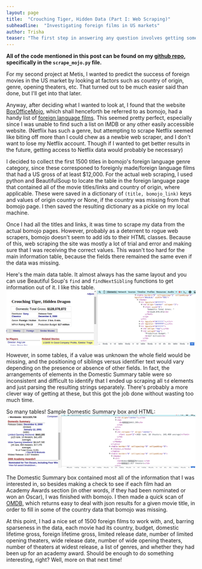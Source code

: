 ```yaml
---
layout: page
title:  "Crouching Tiger, Hidden Data (Part I: Web Scraping)"
subheadline:  "Investigating foreign films in US markets"
author: Trisha
teaser: "The first step in answering any question involves getting some data. In this case, that meant web scraping."
---
```


**All of the code mentioned in this post can be found on my [github repo](https://github.com/trishaandrews/movie_analysis), specifically in the `scrape_mojo.py` file.**  

For my second project at Metis, I wanted to predict the success of foreign movies in the US market by looking at factors such as country of origin, genre, opening theaters, etc. That turned out to be much easier said than done, but I'll get into that later.  

Anyway, after deciding what I wanted to look at, I found that the website [BoxOfficeMojo](http://www.boxofficemojo.com/), which shall henceforth be referred to as bomojo, had a handy list of [foreign language films](http://www.boxofficemojo.com/genres/chart/?id=foreign.htm). This seemed pretty perfect, especially since I was unable to find such a list on IMDB or any other easily accessible website. (Netflix has such a genre, but attempting to scrape Netflix seemed like biting off more than I could chew as a newbie web scraper, and I don't want to lose my Netflix account. Though if I wanted to get better results in the future, getting access to Netflix data would probably be necessary)  

I decided to collect the first 1500 titles in bomojo's foreign language genre category, since these corresponed to foreignly made/foreign language films that had a US gross of at least $12,000. For the actual web scraping, I used python and BeautifulSoup to locate the table in the foreign language page that contained all of the movie titles/links and country of origin, where applicable. These were saved in a dictionary of `(title, bomojo_link)` keys and values of origin country or None, if the country was missing from that bomojo page. I then saved the resulting dictionary as a pickle on my local machine.  

Once I had all the titles and links, it was time to scrape my data from the actual bomojo pages. However, probably as a deterrent to rogue web scrapers, bomojo doesn't seem to add ids to their HTML classes. Because of this, web scraping the site was mostly a lot of trial and error and making sure that I was receiving the correct values. This wasn't too hard for the main information table, because the fields there remained the same even if the data was missing.  
 
Here's the main data table. It almost always has the same layout and you can use Beautiful Soup's `find` and `findNextSibling` functions to get information out of it. I like this table.  
![BOMojo main data table](../images/bomojo/bomojo_screenshot.png "main data table and html")

However, in some tables, if a value was unknown the whole field would be missing, and the positioning of siblings versus identifier text would vary depending on the presence or absence of other fields. In fact, the arrangements of elements in the Domestic Summary table were so inconsistent and difficult to identify that I ended up scraping all `td` elements and just parsing the resulting strings separately. There's probably a more clever way of getting at these, but this got the job done without wasting too much time.  

So many tables! Sample Domestic Summary box and HTML:  
![Domestic Summary Box](../images/bomojo/bomojo_domestic_summary.png "domestic summary box and html")

The Domestic Summary box contained most all of the information that I was interested in, so besides making a check to see if each film had an Academy Awards section (in other words, if they had been nominated or won an Oscar), I was finished with bomojo. I then made a quick scan of [OMDB](http://www.omdbapi.com/), which returns easy to deal with json results for a given movie title, in order to fill in some of the country data that bomojo was missing.  

At this point, I had a nice set of 1500 foreign films to work with, and, barring sparseness in the data, each movie had its country, budget, domestic lifetime gross, foreign lifetime gross, limited release date, number of limited opening theaters, wide release date, number of wide opening theaters, number of theaters at widest release, a list of genres, and whether they had been up for an academy award. Should be enough to do something interesting, right? Well, more on that next time!
